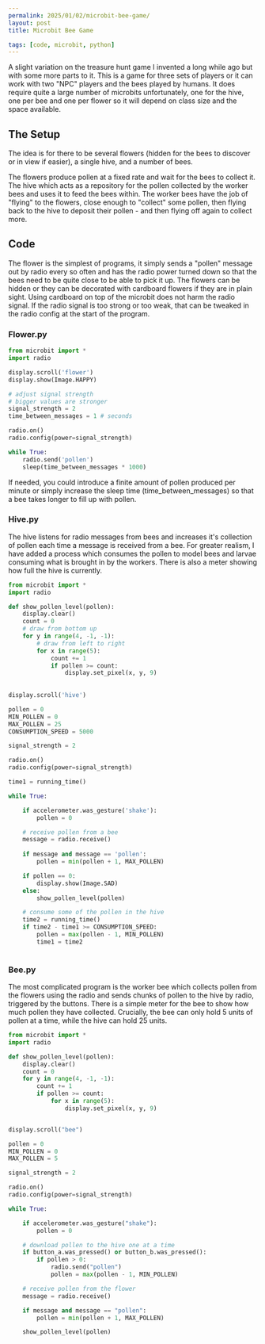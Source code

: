 ```yaml
---
permalink: 2025/01/02/microbit-bee-game/
layout: post
title: Microbit Bee Game

tags: [code, microbit, python]
---
```


A slight variation on the treasure hunt game I invented a long while ago but with some more parts to it. This is a game for three sets of players or it can work with two "NPC" players 
and the bees played by humans. It does require quite a large number of microbits unfortunately, one for the hive, one per bee and one per flower so it will depend on class size and the space available. 

## The Setup

The idea is for there to be several flowers (hidden for the bees to discover or in view if easier), a single hive, and a number of bees. 

The flowers produce pollen at a fixed rate and wait for the bees to collect it. The hive which acts as a repository for the pollen collected by the worker bees and uses it to feed the bees within. The worker bees have the job of "flying" to the flowers, close enough to "collect" some pollen, then flying back to the hive to deposit their pollen - and then flying off again to collect more.

## Code

The flower is the simplest of programs, it simply sends a "pollen" message out by radio every so often and has the radio power turned down so that the bees need to be quite close to be able to 
pick it up. The flowers can be hidden or they can be decorated with cardboard flowers if they are in plain sight. Using cardboard on top of the microbit does not harm the radio signal. If the radio signal
is too strong or too weak, that can be tweaked in the radio config at the start of the program. 

### Flower.py

```python
from microbit import *
import radio

display.scroll('flower')
display.show(Image.HAPPY)

# adjust signal strength
# bigger values are stronger
signal_strength = 2
time_between_messages = 1 # seconds

radio.on()
radio.config(power=signal_strength)

while True:
    radio.send('pollen')
    sleep(time_between_messages * 1000)

```

If needed, you could introduce a finite amount of pollen produced per minute or simply increase the sleep time (time_between_messages) so that a bee takes longer to fill up with pollen.


### Hive.py

The hive listens for radio messages from bees and increases it's collection of pollen each time a message is received from a bee. For greater realism, I have added a process which 
consumes the pollen to model bees and larvae consuming what is brought in by the workers. There is also a meter showing how full the hive is currently.

```python
from microbit import *
import radio

def show_pollen_level(pollen):
    display.clear()
    count = 0
    # draw from bottom up
    for y in range(4, -1, -1):
        # draw from left to right
        for x in range(5):
            count += 1
            if pollen >= count:
                display.set_pixel(x, y, 9)
                
            
display.scroll('hive')

pollen = 0
MIN_POLLEN = 0
MAX_POLLEN = 25
CONSUMPTION_SPEED = 5000

signal_strength = 2

radio.on()
radio.config(power=signal_strength)

time1 = running_time()

while True:

    if accelerometer.was_gesture('shake'):
        pollen = 0

    # receive pollen from a bee
    message = radio.receive()
    
    if message and message == 'pollen':
        pollen = min(pollen + 1, MAX_POLLEN)

    if pollen == 0:
        display.show(Image.SAD)
    else:
        show_pollen_level(pollen)

    # consume some of the pollen in the hive
    time2 = running_time()
    if time2 - time1 >= CONSUMPTION_SPEED:
        pollen = max(pollen - 1, MIN_POLLEN)
        time1 = time2
    
```

### Bee.py

The most complicated program is the worker bee which collects pollen from the flowers using the radio and sends chunks of pollen to the hive by radio, triggered by the buttons. There is a simple 
meter for the bee to show how much pollen they have collected. Crucially, the bee can only hold 5 units of pollen at a time, while the hive can hold 25 units. 

```python
from microbit import *
import radio

def show_pollen_level(pollen):
    display.clear()
    count = 0
    for y in range(4, -1, -1):
        count += 1
        if pollen >= count:
            for x in range(5):
                display.set_pixel(x, y, 9)


display.scroll("bee")

pollen = 0
MIN_POLLEN = 0
MAX_POLLEN = 5

signal_strength = 2

radio.on()
radio.config(power=signal_strength)

while True:

    if accelerometer.was_gesture("shake"):
        pollen = 0

    # download pollen to the hive one at a time
    if button_a.was_pressed() or button_b.was_pressed():
        if pollen > 0:
            radio.send("pollen")
            pollen = max(pollen - 1, MIN_POLLEN)

    # receive pollen from the flower
    message = radio.receive()

    if message and message == "pollen":
        pollen = min(pollen + 1, MAX_POLLEN)

    show_pollen_level(pollen)

```
